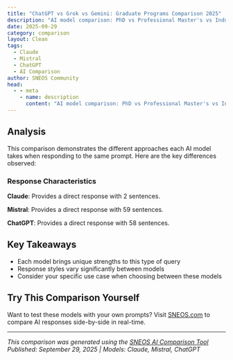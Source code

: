 ```yaml
---
title: "ChatGPT vs Grok vs Gemini: Graduate Programs Comparison 2025"
description: "AI model comparison: PhD vs Professional Master's vs Industry Experience - best career path?..."
date: 2025-09-29
category: comparison
layout: Clean
tags:
  - Claude
  - Mistral
  - ChatGPT
  - AI Comparison
author: SNEOS Community
head:
  - - meta
    - name: description
      content: "AI model comparison: PhD vs Professional Master's vs Industry Experience - best career path?..."
---
```


<ChatComparison
  title="ChatGPT vs Grok vs Gemini: Graduate Programs Comparison 2025"
  prompt="PhD vs Professional Master's vs Industry Experience - best career path?"
  :responses='{
    "Claude": "Invalid API source. Please specify \u0027openai\u0027, \u0027anthropic\u0027, \u0027gemini\u0027, \u0027gemini-grounding\u0027, \u0027deepseek\u0027, \u0027grok\u0027, \u0027grok-live\u0027, or \u0027mistral\u0027.",
    "Mistral": "Choosing the best career path between pursuing a PhD, a professional master\u0027s degree, or gaining industry experience depends on your career goals, interests, and personal circumstances. Here\u0027s a breakdown of each path to help you make an informed decision:\n\n### PhD\n**Pros:**\n1. **Deep Expertise:** A PhD allows you to become an expert in a specific field, which can be highly valuable in academia, research, and certain specialized industries.\n2. **Research Opportunities:** Ideal for those interested in conducting original research and contributing to the knowledge base of their field.\n3. **Academic Career:** Essential for those aiming to become professors, researchers, or academic administrators.\n4. **Prestige:** A PhD can enhance your credibility and open doors to high-level positions in both academia and industry.\n\n**Cons:**\n1. **Time Commitment:** Typically takes 4-7 years to complete, which can delay entry into the workforce.\n2. **Financial Considerations:** Often involves lower stipends compared to industry salaries, and may require significant financial investment.\n3. **Limited Job Market:** Academic positions can be highly competitive, and industry roles may not always value a PhD as much as experience.\n\n### Professional Master\u0027s Degree\n**Pros:**\n1. **Shorter Duration:** Usually takes 1-2 years to complete, allowing for quicker entry into the workforce.\n2. **Practical Skills:** Often focuses on practical, industry-relevant skills and knowledge.\n3. **Networking:** Provides opportunities to build professional networks through internships, projects, and industry connections.\n4. **Career Advancement:** Can lead to higher-paying jobs and faster career progression compared to a bachelor\u0027s degree.\n\n**Cons:**\n1. **Cost:** Can be expensive, and financial aid may be limited compared to PhD programs.\n2. **Less Depth:** May not provide the same level of deep expertise as a PhD.\n3. **Competition:** The job market for master\u0027s degree holders can be competitive, especially in fields where experience is highly valued.\n\n### Industry Experience\n**Pros:**\n1. **Immediate Earning:** Start earning a salary right away, which can be financially beneficial.\n2. **Practical Knowledge:** Gain hands-on experience and practical skills that are highly valued by employers.\n3. **Networking:** Build a professional network through work experience, which can be crucial for career advancement.\n4. **Flexibility:** Allows for more flexibility in career choices and the ability to switch fields more easily.\n\n**Cons:**\n1. **Limited Depth:** May not provide the same level of theoretical knowledge and expertise as a PhD.\n2. **Career Ceiling:** Without advanced degrees, there may be a ceiling on career advancement in certain fields.\n3. **Competition:** Entry-level positions can be highly competitive, and progression may be slower without advanced education.\n\n### Considerations\n1. **Career Goals:** What are your long-term career aspirations? Do you want to be a researcher, a professor, a manager, or a specialist in a particular field?\n2. **Interests:** What are you passionate about? Do you enjoy research, teaching, or practical application of knowledge?\n3. **Financial Situation:** Can you afford the time and financial investment required for a PhD or master\u0027s degree?\n4. **Market Demand:** What is the job market like in your field of interest? Are there more opportunities for PhDs, master\u0027s degree holders, or experienced professionals?\n5. **Personal Circumstances:** Do you have family or personal commitments that might influence your decision?\n\n### Conclusion\nThere is no one-size-fits-all answer. Each path has its own advantages and disadvantages, and the best choice depends on your individual goals and circumstances. It may also be beneficial to seek advice from mentors, professors, or industry professionals who have experience in the field you are interested in.",
    "ChatGPT": "Choosing between a PhD, a professional Master\u2019s degree, and gaining industry experience depends on your career goals, field of interest, and personal preferences. Here\u0027s a breakdown to help you understand the best path for you:\n\n### 1. PhD (Doctor of Philosophy)\n**Overview:**  \n- Focuses on deep research and contributing new knowledge to a field.  \n- Typically involves 3-6 years of study including coursework, research, and dissertation.\n\n**Pros:**  \n- Specializes you as an expert in a niche area.  \n- Opens doors to academia, research institutions, and R\u0026D roles.  \n- Can lead to senior technical roles in certain industries (e.g., biotech, AI, engineering).  \n- Potentially higher earning potential in technical leadership over the long term.\n\n**Cons:**  \n- Long time commitment with often lower pay during study.  \n- May overqualify you for some industry roles.  \n- Academic path can be highly competitive and uncertain.\n\n**Best for you if:**  \n- You enjoy research and deep intellectual challenges.  \n- You want to work in academia or a research-intensive role.  \n- Your field values advanced research credentials (e.g., sciences, engineering).\n\n---\n\n### 2. Professional Master\u2019s Degree (e.g., MBA, M.Eng, M.S. in Data Science)\n**Overview:**  \n- Typically 1-2 years focused on practical skills, advanced knowledge, and professional development.  \n- Often includes internships, projects, or industry collaboration.\n\n**Pros:**  \n- Builds specialized skills with a stronger emphasis on application.  \n- Shorter duration than PhD, quicker return on investment.  \n- Networking opportunities with peers and industry partners.  \n- Can lead to management roles, advanced technical positions, or career switches.\n\n**Cons:**  \n- Still requires time and tuition cost.  \n- May not be as research-intense, limiting some R\u0026D opportunities.  \n- Less depth than a PhD for research roles.\n\n**Best for you if:**  \n- You want to advance or pivot your career quickly.  \n- You prefer practical knowledge over theoretical research.  \n- Your target roles value professional credentials (e.g., product management, data science, engineering leadership).\n\n---\n\n### 3. Industry Experience\n**Overview:**  \n- Direct work experience in your field, building skills on the job.  \n- Can include internships, full-time jobs, startups, or freelancing.\n\n**Pros:**  \n- Immediate income and career progression.  \n- Real-world skills and professional network development.  \n- Often highly valued by employers looking for practical problem-solving.  \n- Flexibility to learn diverse skills and switch roles.\n\n**Cons:**  \n- Can be harder to pivot into research-heavy or highly specialized roles later.  \n- May plateau without advanced credentials.  \n- Some industries value formal degrees highly for senior positions.\n\n**Best for you if:**  \n- You want hands-on experience and rapid career advancement.  \n- You prefer learning on the job versus formal education.  \n- Your field values experience (e.g., software development, sales, marketing).\n\n---\n\n### Summary Table:\n\n| Path                   | Duration        | Focus              | Benefits                          | Ideal For                       |\n|------------------------|-----------------|--------------------|---------------------------------|--------------------------------|\n| **PhD**                | 3-6 years       | Research           | Expertise, academia, R\u0026D roles   | Researchers, academics          |\n| **Professional Master\u2019s** | 1-2 years       | Applied skills     | Skills upgrade, career pivot     | Professionals aiming for growth |\n| **Industry Experience** | Immediate       | Practical work     | Income, networking, skills       | Hands-on learners, fast movers  |\n\n---\n\n### Final Advice\n- **If you want to be a researcher or professor, go for a PhD.**  \n- **If you want to boost your career quickly with advanced skills, consider a professional Master\u2019s.**  \n- **If you prefer earning and progressing directly, gain industry experience.**  \n\nSometimes, a combination works best: start with industry, then pursue a Master\u2019s or PhD part-time or later to advance further. Consider your financial situation, passion for research, and long-term goals carefully before deciding."
  }'
  published-date="15:36"
/>

## Analysis

This comparison demonstrates the different approaches each AI model takes when responding to the same prompt. Here are the key differences observed:

### Response Characteristics

**Claude**: Provides a direct response with 2 sentences. 

**Mistral**: Provides a direct response with 59 sentences. 

**ChatGPT**: Provides a direct response with 58 sentences. 

## Key Takeaways

- Each model brings unique strengths to this type of query
- Response styles vary significantly between models
- Consider your specific use case when choosing between these models

## Try This Comparison Yourself

Want to test these models with your own prompts? Visit [SNEOS.com](https://sneos.com) to compare AI responses side-by-side in real-time.

---

*This comparison was generated using the [SNEOS AI Comparison Tool](https://sneos.com)*
*Published: September 29, 2025 | Models: Claude, Mistral, ChatGPT*

